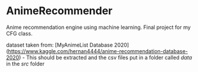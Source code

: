 # AnimeRecommender
Anime recommendation engine using machine learning.  Final project for my CFG class. 

dataset taken from: [MyAnimeList Database 2020] (https://www.kaggle.com/hernan4444/anime-recommendation-database-2020) - This should be extracted and the csv files put in a folder called _data_ in the _src_ folder
